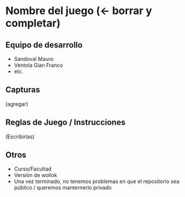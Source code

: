# Nombre del juego (<- borrar y completar)

## Equipo de desarrollo

- Sandoval Mauro
- Ventola Gian Franco
- etc.

## Capturas

(agregar)

## Reglas de Juego / Instrucciones

(Escribirlas)


## Otros

- Curso/Facultad
- Versión de wollok
- Una vez terminado, no tenemos problemas en que el repositorio sea público / queremos manternerlo privado
